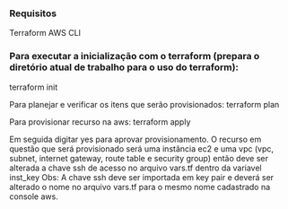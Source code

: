 ### Requisitos

Terraform
AWS CLI

### Para executar a inicialização com o terraform (prepara o diretório atual de trabalho para o uso do terraform):
terraform init

Para planejar e verificar os itens que serão provisionados: terraform plan

Para provisionar recurso na aws: terraform apply

Em seguida digitar yes para aprovar provisionamento. O recurso em questão que será provisionado será uma instância ec2 e uma vpc (vpc, subnet, internet gateway, route table e security group) então deve ser alterada a chave ssh de acesso no arquivo vars.tf dentro da variavel inst_key Obs: A chave ssh deve ser importada em key pair e deverá ser alterado o nome no arquivo vars.tf para o mesmo nome cadastrado na console aws.
